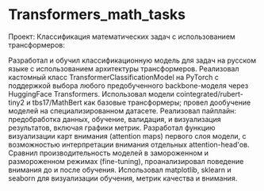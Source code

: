 # Transformers_math_tasks
Проект: Классификация математических задач с использованием трансформеров:

Разработал и обучил классификационную модель для задач на русском языке с использованием архитектуры трансформеров.
Реализовал кастомный класс TransformerClassificationModel на PyTorch с поддержкой выбора любого предобученного backbone-моделя через HuggingFace Transformers.
Использовал модели cointegrated/rubert-tiny2 и tbs17/MathBert как базовые трансформеры; провел дообучение моделей на специализированном датасете.
Реализовал пайплайн: предобработка данных, обучение, валидация, и визуализация результатов, включая графики метрик.
Разработал функцию визуализации карт внимания (attention maps) первого слоя модели, с возможностью интерпретации внимания отдельных attention-head'ов.
Сравнил производительность моделей в замороженном и размороженном режимах (fine-tuning), проанализировал поведение внимания до и после обучения.
Использовал matplotlib, sklearn и seaborn для визуализации обучения, метрик качества и внимания.
